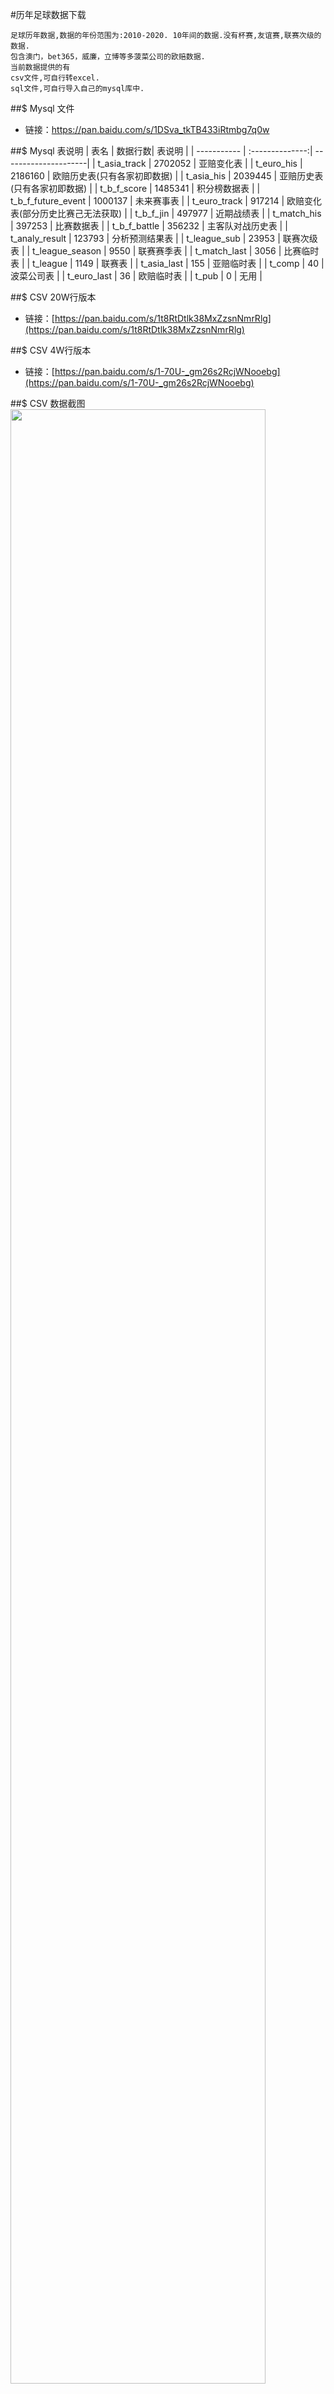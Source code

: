 #历年足球数据下载
~~~
足球历年数据,数据的年份范围为:2010-2020. 10年间的数据.没有杯赛,友谊赛,联赛次级的数据.
包含澳门，bet365，威廉，立博等多菠菜公司的欧赔数据.
当前数据提供的有
csv文件,可自行转excel.
sql文件,可自行导入自己的mysql库中.
~~~

##$ Mysql 文件
* 链接：[https://pan.baidu.com/s/1DSva_tkTB433iRtmbg7q0w ](https://pan.baidu.com/s/1DSva_tkTB433iRtmbg7q0w ) 

##$ Mysql 表说明
  | 	表名  | 	数据行数| 	表说明	   | 
  | ----------- | :--------------:| ---------------------| 
  | 	t_asia_track	| 	2702052	| 	亚赔变化表	| 
  | 	t_euro_his	| 	2186160	| 	欧赔历史表(只有各家初即数据)	| 
  | 	t_asia_his	| 	2039445	| 	亚赔历史表(只有各家初即数据)	| 
  | 	t_b_f_score	| 	1485341	| 	积分榜数据表	| 
  | 	t_b_f_future_event	| 	1000137	| 	未来赛事表	| 
  | 	t_euro_track	| 	917214	| 	欧赔变化表(部分历史比赛己无法获取)	| 
  | 	t_b_f_jin	| 	497977	| 	近期战绩表	| 
  | 	t_match_his	| 	397253	| 	比赛数据表	| 
  | 	t_b_f_battle	| 	356232	| 	主客队对战历史表	| 
  | 	t_analy_result	| 	123793	| 	分析预测结果表	| 
  | 	t_league_sub	| 	23953	| 	联赛次级表	| 
  | 	t_league_season	| 	9550	| 	联赛赛季表	| 
  | 	t_match_last	| 	3056	| 	比赛临时表	| 
  | 	t_league	| 	1149	| 	联赛表	| 
  | 	t_asia_last	| 	155	| 	亚赔临时表	| 
  | 	t_comp	| 	40	| 	波菜公司表	| 
  | 	t_euro_last	| 	36	| 	欧赔临时表	| 
  | 	t_pub	| 	0	| 	无用	| 





##$ CSV 20W行版本
* 链接：[https://pan.baidu.com/s/1t8RtDtlk38MxZzsnNmrRlg](https://pan.baidu.com/s/1t8RtDtlk38MxZzsnNmrRlg) 

##$ CSV 4W行版本
* 链接：[https://pan.baidu.com/s/1-70U-_gm26s2RcjWNooebg](https://pan.baidu.com/s/1-70U-_gm26s2RcjWNooebg) 

##$ CSV 数据截图
<img src="https://mmbiz.qpic.cn/sz_mmbiz_png/BePaFicK2B5S7uoIx92S3coZD6UJMK4PKVY31wo4Fml9EJNtEHXfO5aHpMPUk3eeIGlz5Qia2oTxsbe21XLofnVA/0?wx_fmt=png" width="90%">

<img src="https://mmbiz.qpic.cn/sz_mmbiz_jpg/BePaFicK2B5TMk6YiaklXBhMVfHebGiaToXdcpS6WFbfrOMUerm6EqNibJHEtwFH38esYnXyqdMY8YOWiaTsgFh9iaDQ/0?wx_fmt=jpeg" width="50%">

   * 关注公众号"AI球探",发送"数据下载",获取提取码.



